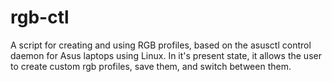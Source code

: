 # rgb-ctl

A script for creating and using RGB profiles, based on the asusctl control daemon for Asus laptops using Linux. 
In it's present state, it allows the user to create custom rgb profiles, save them, and switch between them.
